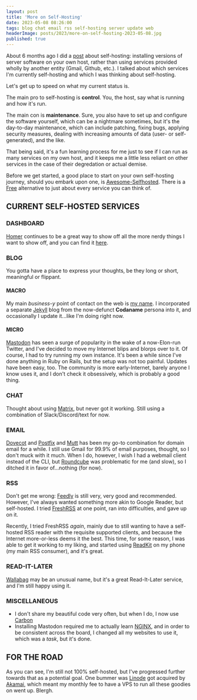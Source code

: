 ```yaml
---
layout: post
title: 'More on Self-Hosting'
date: 2023-05-08 08:26:00
tags: blog chat email rss self-hosting server update web
headerImage: posts/2023/more-on-self-hosting-2023-05-08.jpg
published: true
---
```


About 6 months ago I did a <a href="{{ site.blogurl }}/2021/11/19/sometimes-self-hosting-services-satisfies-sufficiently">post</a> about self-hosting: installing versions of server software on your own host, rather than using services provided wholly by another entity (Gmail, Github, etc.). I talked about which services I'm currently self-hosting and which I was thinking about self-hosting.

Let's get up to speed on what my current status is.

<!--more-->

The main pro to self-hosting is <strong>control</strong>. You, the host, say what is running and how it's run.

The main con is <strong>maintenance</strong>. Sure, you also have to set up and configure the software yourself, which can be a nightmare sometimes, but it's the day-to-day maintenance, which can include patching, fixing bugs, applying security measures, dealing with increasing amounts of data (user- or self-generated), and the like.

That being said, it's a fun learning process for me just to see if I can run as many services on my own host, and it keeps me a little less reliant on other services in the case of their degredation or actual demise.

Before we get started, a good place to start on your own self-hosting journey, should you embark upon one, is <a href="https://github.com/awesome-selfhosted/awesome-selfhosted">Awesome-Selfhosted</a>. There is a <a href="https://en.wikipedia.org/wiki/Free_softwar">Free</a> alternative to just about every service you can think of.

## CURRENT SELF-HOSTED SERVICES

### DASHBOARD

[Homer](https://github.com/bastienwirtz/homer) continues to be a great way to show off all the more nerdy things I want to show off, and you can find it [here](https://neb.host).

### BLOG

You gotta have a place to express your thoughts, be they long or short, meaningful or flippant.

#### MACRO

My main <em>business-y</em> point of contact on the web is <a href="https://michaelchadwick.info">my name</a>. I incorporated a separate <a href="https://jekyllrb.com">Jekyll</a> blog from the now-defunct <strong>Codaname</strong> persona into it, and occasionally I update it...like I'm doing right now.

#### MICRO

<a href="https://joinmastodon.org">Mastodon</a> has seen a surge of popularity in the wake of a now-Elon-run Twitter, and I've decided to move my Internet blips and blorps over to it. Of course, I had to try running my own instance. It's been a while since I've done anything in Ruby on Rails, but the setup was not too painful. Updates have been easy, too. The community is more early-Internet, barely anyone I know uses it, and I don't check it obsessively, which is probably a good thing.

### CHAT

Thought about using <a href="https://matrix.org">Matrix</a>, but never got it working. Still using a combination of Slack/Discord/text for now.

### EMAIL

<a href="https://dovecot.org">Dovecot</a> and <a href="https://postfix.org">Postfix</a> and <a href="https://mutt.org">Mutt</a> has been my go-to combination for domain email for a while. I still use Gmail for 99.9% of email purposes, thought, so I don't muck with it much. When I do, however, I wish I had a webmail client instead of the CLI, but <a href="https://roundcube.net">Roundcube</a> was problematic for me (and slow), so I ditched it in favor of...nothing (for now).

### RSS

Don't get me wrong: <a href="https://feedly.com">Feedly</a> is still very, very good and recommended. However, I've always wanted something more akin to Google Reader, but self-hosted. I tried <a href="https://freshrss.org">FreshRSS</a> at one point, ran into difficulties, and gave up on it.

Recently, I tried FreshRSS <em>again</em>, mainly due to still wanting to have a self-hosted RSS reader with the requisite supported clients, and because the Internet more-or-less deems it the best. This time, for some reason, I was able to get it working to my liking, and started using <a href="https://readkit.app">ReadKit</a> on my phone (my main RSS consumer), and it's great.

### READ-IT-LATER

<a href="https://wallabag.it">Wallabag</a> may be an unusual name, but it's a great Read-It-Later service, and I'm still happy using it.

### MISCELLANEOUS

* I don't share my beautiful code very often, but when I do, I now use <a href="https://carbon.neb.host">Carbon</a>
* Installing Mastodon required me to actually learn <a href="https://nginx.com">NGINX</a>, and in order to be consistent across the board, I changed all my websites to use it, which was a <em>task</em>, but it's done.

## FOR THE ROAD

As you can see, I'm still not 100% self-hosted, but I've progressed further towards that as a potential goal. One bummer was <a href="https://linode.com">Linode</a> got acquired by <a href="https://akamai.com">Akamai</a>, which meant my monthly fee to have a VPS to run all these goodies on went up. Blergh.
